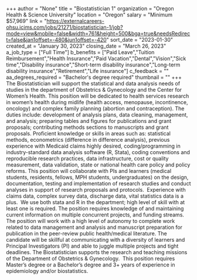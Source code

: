 +++
author = "None"
title = "Biostatistician 1"
organization = "Oregon Health & Science University"
location = "Oregon"
salary = "Minimum $57,969"
link = "https://externalcareers-ohsu.icims.com/jobs/21271/biostatistician-1/job?mode=view&mobile=false&width=761&height=500&bga=true&needsRedirect=false&jan1offset=-480&jun1offset=-420"
sort_date = "2023-01-30"
created_at = "January 30, 2023"
closing_date = "March 26, 2023"
a_job_type = ["Full Time"]
b_benefits = ["Paid Leave","Tuition Reimbursement","Health Insurance","Paid Vacation","Dental","Vision","Sick time","Disability insurance","Short-term disability insurance","Long-term disability insurance","Retirement","Life insurance"]
c_feedback = ""
aa_degrees_required = "Bachelor's degree required"
thumbnail = ""
+++
The Biostatistician will support the statistical and data analysis needs of studies in the department of Obstetrics & Gynecology and the Center for Women’s Health. This position will be dedicated to health services research in women’s health during midlife (health access, menopause, incontinence, oncology) and complex family planning (abortion and contraception). The duties include: development of analysis plans, data cleaning, management, and analysis; preparing tables and figures for publications and grant proposals; contributing methods sections to manuscripts and grant proposals. Proficient knowledge or skills in areas such as: statistical methods, econometrics (difference in difference analysis), previous experience with Medicaid claims highly desired, coding/programming in industry-standard data analysis software (R, Stata), coding conventions and reproducible research practices, data infrastructure, cost or quality measurement, data validation, state or national health care policy and policy reforms.  This position will collaborate with PIs and learners (medical students, residents, fellows, MPH students, undergraduates) on the design, documentation, testing and implementation of research studies and conduct analyses in support of research proposals and protocols.  Experience with claims data, complex survey data, discharge data, vital statistics data is a plus.  We use both stata and R in the department; high level of skill with at least one is required. The position requires knowledge of and maintaining current information on multiple concurrent projects, and funding streams. The position will work with a high level of autonomy to complete work related to data management and analysis and manuscript preparation for publication in the peer-review public health/medical literature. The candidate will be skillful at communicating with a diversity of learners and Principal Investigators (PI) and able to juggle multiple projects and tight deadlines.  The Biostatistician supports the research and teaching missions of the Department of Obstetrics & Gynecology.  This position requires Master’s degree or a Bachelor’s degree and 3+ years of experience in epidemiology and/or biostatistics. 